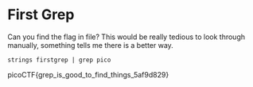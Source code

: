 # First Grep

Can you find the flag in file? This would be really tedious to look through manually, something tells me there is a better way.

`strings firstgrep | grep pico`

picoCTF{grep_is_good_to_find_things_5af9d829}
